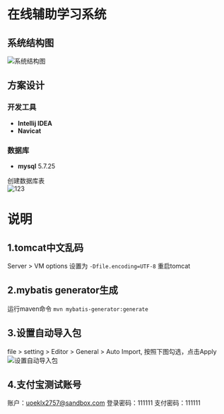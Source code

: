 # 在线辅助学习系统

## 系统结构图
![](https://img-blog.csdnimg.cn/2020042613185594.png "系统结构图")



## 方案设计

### 开发工具
* **Intellij IDEA**
* **Navicat**
### 数据库
* **mysql** 5.7.25

创建数据库表  
![123](https://img-blog.csdnimg.cn/20200426135712503.png "创建数据库")

# 说明
## 1.tomcat中文乱码
Server > VM options 设置为 `-Dfile.encoding=UTF-8` 重启tomcat
## 2.mybatis generator生成
运行maven命令 `mvn mybatis-generator:generate`
## 3.设置自动导入包
file > setting > Editor > General > Auto Import, 按照下图勾选，点击Apply
![](https://img-blog.csdnimg.cn/20200426112654891.png "设置自动导入包")
## 4.支付宝测试账号
账户：uoeklx2757@sandbox.com
登录密码：111111
支付密码：111111